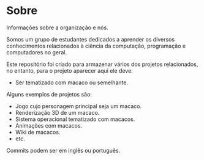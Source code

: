 # Sobre
Informações sobre a organização e nós.

Somos um grupo de estudantes dedicados a aprender os diversos conhecimentos relacionados à ciência da computação, programação e computadores no geral.

Este repositório foi criado para armazenar vários dos projetos relacionados, no entanto, para o projeto aparecer aqui ele deve:

- Ser tematizado com macaco ou semelhante.

Alguns exemplos de projetos são:

- Jogo cujo personagem principal seja um macaco.
- Renderização 3D de um macaco.
- Sistema operacional tematizado com macacos.
- Animações com macacos.
- Wiki de macacos.
- etc.

Commits podem ser em inglês ou português.
